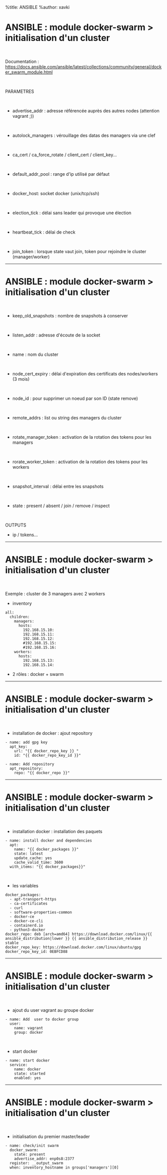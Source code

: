 %title: ANSIBLE
%author: xavki


# ANSIBLE : module docker-swarm > initialisation d'un cluster

<br>

Documentation : https://docs.ansible.com/ansible/latest/collections/community/general/docker_swarm_module.html

<br>

PARAMETRES

<br>

* advertise_addr : adresse référencée auprès des autres nodes (attention vagrant ;))

<br>

* autolock_managers : vérouillage des datas des managers via une clef

<br>

* ca_cert / ca_force_rotate / client_cert / client_key...

<br>

* default_addr_pool : range d'ip utilisé par défaut

<br>

* docker_host: socket docker (unix/tcp/ssh)

<br>

* election_tick : délai sans leader qui provoque une élection

<br>

* heartbeat_tick : délai de check

<br>

* join_token : lorsque state vaut join, token pour rejoindre le cluster (manager/worker)

----------------------------------------------------------------------------------------

# ANSIBLE : module docker-swarm > initialisation d'un cluster


<br>

* keep_old_snapshots : nombre de snapshots à conserver

<br>

* listen_addr : adresse d'écoute de la socket

<br>

* name : nom du cluster

<br>

* node_cert_expiry  : délai d'expiration des certificats des nodes/workers (3 mois)

<br>

* node_id : pour supprimer un noeud par son ID (state remove)

<br>

* remote_addrs : list ou string des managers du cluster

<br>

* rotate_manager_token : activation de la rotation des tokens pour les managers

<br>

* rorate_worker_token : activation de la rotation des tokens pour les workers

<br>

* snapshot_interval : délai entre les snapshots

<br>

* state : present / absent / join / remove / inspect

<br>

OUTPUTS

* ip / tokens...

----------------------------------------------------------------------------------------

# ANSIBLE : module docker-swarm > initialisation d'un cluster


<br>

Exemple : cluster de 3 managers avec 2 workers

* inventory

```
all:
  children:
    managers:
      hosts:
        192.168.15.10:
        192.168.15.11:
        192.168.15.12:
        #192.168.15.15:
        #192.168.15.16:
    workers:
      hosts:
        192.168.15.13:
        192.168.15.14:
```

* 2 rôles : docker + swarm

----------------------------------------------------------------------------------------

# ANSIBLE : module docker-swarm > initialisation d'un cluster


<br>

* installation de docker : ajout repository

```
- name: add gpg key
  apt_key:
    url: "{{ docker_repo_key }} "
    id: "{{ docker_repo_key_id }}"
```

```
- name: Add repository
  apt_repository:
    repo: "{{ docker_repo }}"
```

----------------------------------------------------------------------------------------

# ANSIBLE : module docker-swarm > initialisation d'un cluster

<br>

* installation docker : installation des paquets

```
- name: install docker and dependencies
  apt:
    name: "{{ docker_packages }}"
    state: latest
    update_cache: yes
    cache_valid_time: 3600
  with_items: "{{ docker_packages}}"
```

<br>

* les variables

```
docker_packages:
  - apt-transport-https
  - ca-certificates
  - curl
  - software-properties-common
  - docker-ce 
  - docker-ce-cli
  - containerd.io
  - python3-docker
docker_repo: deb [arch=amd64] https://download.docker.com/linux/{{ ansible_distribution|lower }} {{ ansible_distribution_release }} stable
docker_repo_key: https://download.docker.com/linux/ubuntu/gpg
docker_repo_key_id: 0EBFCD88
```

----------------------------------------------------------------------------------------

# ANSIBLE : module docker-swarm > initialisation d'un cluster


<br>

* ajout du user vagrant au groupe docker

```
- name: Add  user to docker group
  user:
    name: vagrant
    group: docker
```

<br>

* start docker

```
- name: start docker
  service:
    name: docker
    state: started
    enabled: yes
```

----------------------------------------------------------------------------------------

# ANSIBLE : module docker-swarm > initialisation d'un cluster



<br>

* initialisation du premier master/leader

```
- name: check/init swarm
  docker_swarm:
    state: present
    advertise_addr: enp0s8:2377
  register: __output_swarm
  when: inventory_hostname in groups['managers'][0]
```
